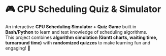 # 🎮 CPU Scheduling Quiz & Simulator

An interactive **CPU Scheduling Simulator + Quiz Game** built in **Bash/Python** to learn and test knowledge of scheduling algorithms.  
This project combines **algorithm simulation (Gantt charts, waiting time, turnaround time)** with **randomized quizzes** to make learning fun and engaging! 🚀





